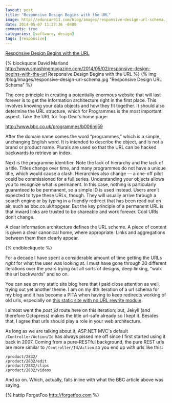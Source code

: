 ```yaml
---
layout: post
title: "Responsive Design Begins with the URL"
image: http://eduncan911.com/blog/images/responsive-design-url-schema.jpg
date: 2014-05-07 11:27:36 -0400
comments: true
categories: [software, design]
tags: [responsive]
---
```

[Responsive Design Begins with the URL](http://www.smashingmagazine.com/2014/05/02/responsive-design-begins-with-the-url/)

{% blockquote David Marland http://www.smashingmagazine.com/2014/05/02/responsive-design-begins-with-the-url Responsive Design Begins with the URL %}
{% img /blog/images/responsive-design-url-schema.jpg "Responsive Design URL Schema" %}

The core principle in creating a potentially enormous website that will last forever is to get the information architecture right in the first place. This involves knowing your data objects and how they fit together. It should also determine the URL structure, which for Programmes is the most important aspect. Take the URL for Top Gear’s home page:

http://www.bbc.co.uk/programmes/b006mj59

After the domain name comes the word “programmes,” which is a simple, unchanging English word. It is intended to describe the object, and is not a brand or product name. Plurals are used so that the URL can be hacked backwards to retrieve an index.

Next is the programme identifier. Note the lack of hierarchy and the lack of a title. Titles change over time, and many programmes do not have a unique title, which would cause a clash. Hierarchies also change — a one-off pilot could be commissioned for a full series. Understanding your objects allows you to recognize what is permanent. In this case, nothing is particularly guaranteed to be permanent, so a simple ID is used instead. Users aren’t expected to type these URLs, though. They will usually arrive through a search engine or by typing in a friendly redirect that has been read out on air, such as bbc.co.uk/topgear. But the key principle of a permanent URL is that inward links are trusted to be shareable and work forever. Cool URIs don’t change.

A clear information architecture defines the URL scheme. A piece of content is given a clear canonical home, where appropriate. Links and aggregations between them then clearly appear.

{% endblockquote %}

For a decade I have spent a considerable amount of time getting the URLs *right* for what the user was looking at.  I must have gone through 20 different iterations over the years trying out all sorts of designs, deep linking, "walk the url backwards" and so on.  

You can see on my static site blog here that I paid close attention as well, trying out yet another theme.  I am on my 4th iteration of a url schema for my blog and it has become a PITA when having to keep redirects working of old urls, especially on [this static site with no URL rewrite module](https://github.com/eduncan911/eduncan911.github.io/tree/master/blog).

I almost went the *post_id* route here on this iteration; but, Jekyll (and therefore Octopress) makes the title url-safe already so I kept it.  Besides that, I agree that urls should play a role in your web architecture.

As long as we are talking about it, ASP.NET MVC's default `/Controller/Action/Id` has always pissed me off since I first started using it back in 2007.  Coming from a pure-RESTful background, the pure REST urls are more similar to `/Controller/Id/Action` so you end up with urls like this:

```
/product/2832/
/product/2832/edit
/product/2832/clips
/product/2832/videos
```

And so on.  Which, actually, falls inline with what the BBC article above was saying.

{% hattip ForgetFoo http://forgetfoo.com %}
